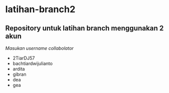 # latihan-branch2
Repository untuk latihan branch menggunakan 2 akun
--
*Masukan username collabolator*
- 2TiarDJ57
- bachtiardwijulianto
- ardita
- gibran
- dea
- gea
